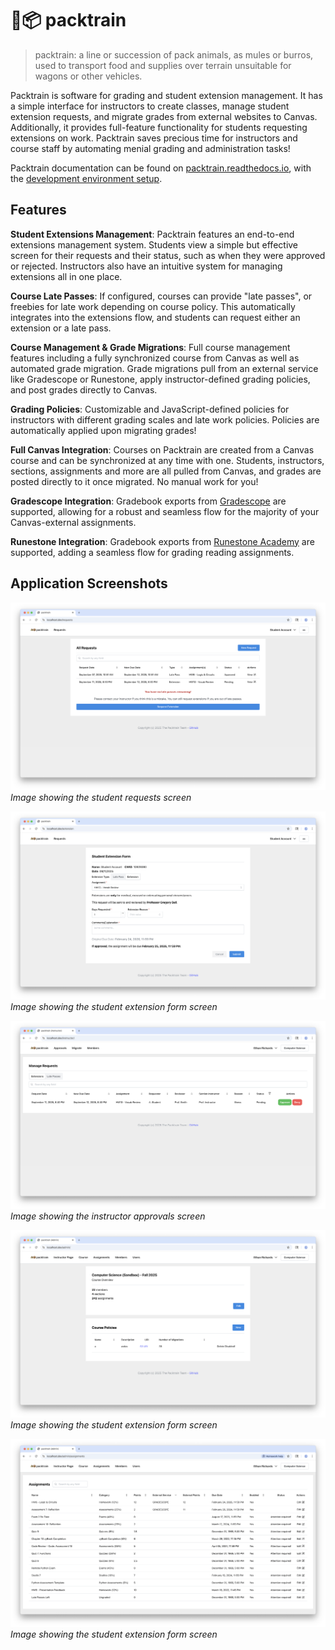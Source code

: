 # 🐴📦 packtrain

> packtrain: a line or succession of pack animals, as mules or burros, used to transport food and supplies over terrain unsuitable for wagons or other vehicles.

Packtrain is software for grading and student extension management. It
has a simple interface for instructors to create classes, manage student
extension requests, and migrate grades from external websites to Canvas.
Additionally, it provides full-feature functionality for students requesting
extensions on work. Packtrain saves precious time for instructors and
course staff by automating menial grading and administration tasks!

Packtrain documentation can be found on [packtrain.readthedocs.io](https://packtrain.readthedocs.io/en/latest/), with the [development environment setup](https://packtrain.readthedocs.io/en/latest/src/DevelopmentEnvironment.html).

## Features

**Student Extensions Management**: Packtrain features an end-to-end extensions management system. Students view a simple
but effective screen for their requests and their status, such as when they were approved or rejected. Instructors also
have an intuitive system for managing extensions all in one place.

**Course Late Passes**: If configured, courses can provide "late passes", or freebies for late work depending on course policy. This automatically integrates into the extensions flow, and students can request either an extension or a late pass.

**Course Management & Grade Migrations**: Full course management features including a fully synchronized course from Canvas as well as
automated grade migration. Grade migrations pull from an external service like Gradescope or Runestone, apply instructor-defined grading policies, and post grades directly to Canvas.

**Grading Policies**: Customizable and JavaScript-defined policies for instructors with different grading scales and late work policies.
Policies are automatically applied upon migrating grades!

**Full Canvas Integration**: Courses on Packtrain are created from a Canvas course and can be synchronized at any
time with one. Students, instructors, sections, assignments and more are all pulled from Canvas, and grades are
posted directly to it once migrated. No manual work for you!

**Gradescope Integration**: Gradebook exports from [Gradescope](https://www.gradescope.com) are supported, allowing
for a robust and seamless flow for the majority of your Canvas-external assignments.

**Runestone Integration**: Gradebook exports from [Runestone Academy](https://landing.runestone.academy) are supported,
adding a seamless flow for grading reading assignments.

## Application Screenshots

![Image showing the student extension form screen](docs/src/images/application/StudentRequests.png)
_Image showing the student requests screen_

![Image showing the student extension form screen](docs/src/images/application/StudentForm.png)
_Image showing the student extension form screen_

![Image showing the instructor approvals screen](docs/src/images/application/Approvals.png)
_Image showing the instructor approvals screen_

![Image showing the course management screen](docs/src/images/application/CourseManagement.png)
_Image showing the student extension form screen_

![Image showing the course assignments management screen](docs/src/images/application/Assignments.png)
_Image showing the student extension form screen_
